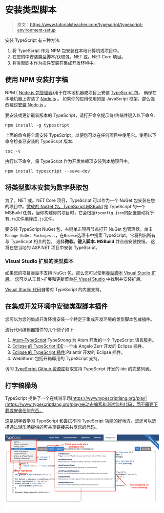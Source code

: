 # 安装类型脚本

> 原文：<https://www.tutorialsteacher.com/typescript/typescript-environment-setup>

安装 TypeScript 有三种方法:

1.  将 TypeScript 作为 NPM 包安装在本地计算机或项目中。
2.  在您的中安装类型脚本/获取包。NET 或。NET Core 项目。
3.  将类型脚本作为插件安装在集成开发环境中。

## 使用 NPM 安装打字稿

NPM ( [Node.js 包管理器](/nodejs/what-is-node-package-manager))用于在本地机器或项目上安装 [TypeScript 包](https://www.npmjs.com/package/typescript)。 确保在本地机器上安装了 [Node.js](/nodejs/what-is-nodejs) 。 如果你的应用使用的是 JavaScript 框架，那么强烈建议[安装 Node.js](/nodejs/setup-nodejs-development-environment ) 。

要安装或更新最新版本的 TypeScript，请打开命令提示符/终端并键入以下命令:

<samp>npm install -g typescript</samp>

上面的命令将全局安装 TypeScript，以便您可以在任何项目中使用它。使用以下命令检查已安装的 TypeScript 版本:

<samp>tsc -v</samp>

执行以下命令，将 TypeScript 作为开发依赖项安装到本地项目中。

<samp>npm install typescript --save-dev</samp>

## 将类型脚本安装为数字获取包

为了。NET 或。NET Core 项目，TypeScript 可以作为一个 NuGet 包安装在您的项目中。[微软的 NuGet 包。TypeScript.MSBuild](https://www.nuget.org/packages/Microsoft.TypeScript.MSBuild/) 是 TypeScript 的一个 MSBuild 任务，当你构建你的项目时，它会根据`tsconfig.json`的配置自动将所有`.ts`文件编译成`.js`文件。

要安装 TypeScript NuGet 包，右键单击项目节点打开 NuGet 包管理器，单击`Manage NuGet Packages..`，在`Browse`选项卡中搜索 TypeScript。它将列出所有与 TypeScript 相关的包。 选择**微软。键入脚本. MSBuild** 并点击安装按钮。 这将在您当地的 ASP.NET 项目中安装 TypeScript。

### Visual Studio 扩展的类型脚本

如果您的项目类型不支持 NuGet 包，那么您可以使用[类型脚本 Visual Studio 扩展](https://marketplace.visualstudio.com/items?itemName=TypeScriptTeam.typescript-40)。 您可以从工具>扩展和更新菜单[在 Visual Studio](https://docs.microsoft.com/en-us/visualstudio/ide/finding-and-using-visual-studio-extensions) 中找到并安装扩展。

[Visual Studio 代码](https://code.visualstudio.com/)自带对 TypeScript 的内置支持。

## 在集成开发环境中安装类型脚本插件

您可以为您的集成开发环境安装一个特定于集成开发环境的类型脚本包或插件。

流行代码编辑器插件的几个例子如下:

1.  [Atom-TypeScript](https://atom.io/packages/atom-typescript):TypeStrong 为 Atom 开发的一个 TypeScript 语言服务。
2.  [Eclipse 的 TypeScript IDE](https://github.com/angelozerr/typescript.java/wiki/Getting-Started):一个由 Angelo Zerr 开发的 Eclipse 插件。
3.  [Eclipse 的 TypeScript 插件](https://github.com/palantir/eclipse-typescript):Palantir 开发的 Eclipse 插件。
4.  WebStorm 包括开箱即用的 TypeScript 支持。

访问 [TypeScript Github 资源库](https://github.com/Microsoft/TypeScript/wiki/TypeScript-Editor-Support )获取支持 TypeScript 开发的 ide 的完整列表。

## 打字稿操场

TypeScript 提供了一个在线游乐场[https://www.typescriptlang.org/play](https://www.typescriptlang.org/play)来动态编写和测试您的代码，而不需要下载或安装任何东西。

这是初学者学习 TypeScript 和尝试不同 TypeScript 功能的好地方。您还可以选择通过游乐场提供的可共享链接来共享您的代码。

[![](img/6818638f3f4cc0742b4498fb7f1f2562.png)](../../Content/images/typescript/ts-playground.png) 